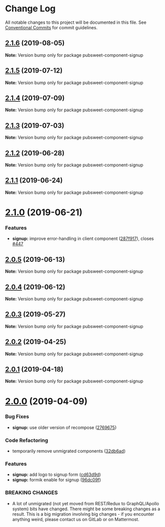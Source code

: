 # Change Log

All notable changes to this project will be documented in this file.
See [Conventional Commits](https://conventionalcommits.org) for commit guidelines.

## [2.1.6](https://gitlab.coko.foundation/pubsweet/pubsweet/compare/pubsweet-component-signup@2.1.5...pubsweet-component-signup@2.1.6) (2019-08-05)

**Note:** Version bump only for package pubsweet-component-signup





## [2.1.5](https://gitlab.coko.foundation/pubsweet/pubsweet/compare/pubsweet-component-signup@2.1.4...pubsweet-component-signup@2.1.5) (2019-07-12)

**Note:** Version bump only for package pubsweet-component-signup





## [2.1.4](https://gitlab.coko.foundation/pubsweet/pubsweet/compare/pubsweet-component-signup@2.1.3...pubsweet-component-signup@2.1.4) (2019-07-09)

**Note:** Version bump only for package pubsweet-component-signup





## [2.1.3](https://gitlab.coko.foundation/pubsweet/pubsweet/compare/pubsweet-component-signup@2.1.2...pubsweet-component-signup@2.1.3) (2019-07-03)

**Note:** Version bump only for package pubsweet-component-signup





## [2.1.2](https://gitlab.coko.foundation/pubsweet/pubsweet/compare/pubsweet-component-signup@2.1.1...pubsweet-component-signup@2.1.2) (2019-06-28)

**Note:** Version bump only for package pubsweet-component-signup





## [2.1.1](https://gitlab.coko.foundation/pubsweet/pubsweet/compare/pubsweet-component-signup@2.1.0...pubsweet-component-signup@2.1.1) (2019-06-24)

**Note:** Version bump only for package pubsweet-component-signup





# [2.1.0](https://gitlab.coko.foundation/pubsweet/pubsweet/compare/pubsweet-component-signup@2.0.5...pubsweet-component-signup@2.1.0) (2019-06-21)


### Features

* **signup:** improve error-handling in client component ([287f917](https://gitlab.coko.foundation/pubsweet/pubsweet/commit/287f917)), closes [#447](https://gitlab.coko.foundation/pubsweet/pubsweet/issues/447)





## [2.0.5](https://gitlab.coko.foundation/pubsweet/pubsweet/compare/pubsweet-component-signup@2.0.4...pubsweet-component-signup@2.0.5) (2019-06-13)

**Note:** Version bump only for package pubsweet-component-signup





## [2.0.4](https://gitlab.coko.foundation/pubsweet/pubsweet/compare/pubsweet-component-signup@2.0.3...pubsweet-component-signup@2.0.4) (2019-06-12)

**Note:** Version bump only for package pubsweet-component-signup





## [2.0.3](https://gitlab.coko.foundation/pubsweet/pubsweet/compare/pubsweet-component-signup@2.0.2...pubsweet-component-signup@2.0.3) (2019-05-27)

**Note:** Version bump only for package pubsweet-component-signup





## [2.0.2](https://gitlab.coko.foundation/pubsweet/pubsweet/compare/pubsweet-component-signup@2.0.1...pubsweet-component-signup@2.0.2) (2019-04-25)

**Note:** Version bump only for package pubsweet-component-signup





## [2.0.1](https://gitlab.coko.foundation/pubsweet/pubsweet/compare/pubsweet-component-signup@2.0.0...pubsweet-component-signup@2.0.1) (2019-04-18)

**Note:** Version bump only for package pubsweet-component-signup





# [2.0.0](https://gitlab.coko.foundation/pubsweet/pubsweet/compare/pubsweet-component-signup@1.0.41...pubsweet-component-signup@2.0.0) (2019-04-09)


### Bug Fixes

* **signup:** use older version of recompose ([2769675](https://gitlab.coko.foundation/pubsweet/pubsweet/commit/2769675))


### Code Refactoring

* temporarily remove unmigrated components ([32db6ad](https://gitlab.coko.foundation/pubsweet/pubsweet/commit/32db6ad))


### Features

* **signup:** add logo to signup form ([cd63d9d](https://gitlab.coko.foundation/pubsweet/pubsweet/commit/cd63d9d))
* **signup:** formik enable for signup ([96dc09f](https://gitlab.coko.foundation/pubsweet/pubsweet/commit/96dc09f))


### BREAKING CHANGES

* A lot of unmigrated (not yet moved from REST/Redux to GraphQL/Apollo system) bits
have changed. There might be some breaking changes as a result. This is a big migration involving
big changes - if you encounter anything weird, please contact us on GitLab or on Mattermost.
